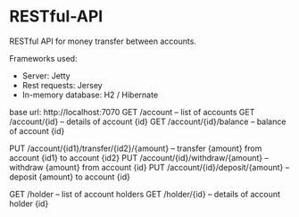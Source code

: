 # RESTful-API
RESTful API for money transfer between accounts.

Frameworks used:

- Server: Jetty
- Rest requests: Jersey 
- In-memory database: H2 / Hibernate

base url: http://localhost:7070
GET /account – list of accounts
GET /account/{id} – details of account {id}
GET /account/{id}/balance – balance of account {id}

PUT /account/{id1}/transfer/{id2}/{amount} – transfer {amount} from account {id1} to account {id2}
PUT /account/{id}/withdraw/{amount} – withdraw {amount} from account {id}
PUT /account/{id}/deposit/{amount} – deposit {amount} to account {id}

GET /holder – list of account holders
GET /holder/{id} – details of account holder {id}
